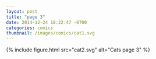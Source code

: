 ```yaml
---
layout: post
title: "page 3"
date: 2014-12-24 18:22:47 -0700
categories: comics
thumbnail: /images/comics/cat1.svg
---
```


{% include figure.html src="cat2.svg" alt="Cats page 3" %}

